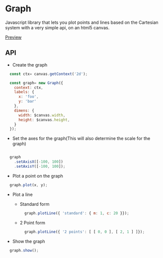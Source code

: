 # Graph
Javascript library that lets you plot points and lines based on the Cartesian system with a very simple api, on an html5 canvas.

[Preview]()


## API

* Create the graph
```javascript
  const ctx= canvas.getContext('2d');

  const graph= new Graph({
    context: ctx,
    labels: {
      x: 'foo',
      y: 'bar'
    },
    dimens: {
      width: $canvas.width,
      height: $canvas.height,
    }
  });
```

* Set the axes for the graph(This will also determine the scale for the graph)
```javascript

  graph
    .setAxisX([-100, 100])
    .setAxisY([-100, 100]);

```

* Plot a point on the graph
```javascript
  graph.plot(x, y);
```

* Plot a line

  - Standard form
    ```javascript
      graph.plotLine({ 'standard': { m: 1, c: 20 }});
    ```

  - 2 Point form
    ```javascript
      graph.plotLine({ '2 points': [ [ 0, 0 ], [ 2, 1 ] ]});
    ```

* Show the graph
```javascript
  graph.show();
```
